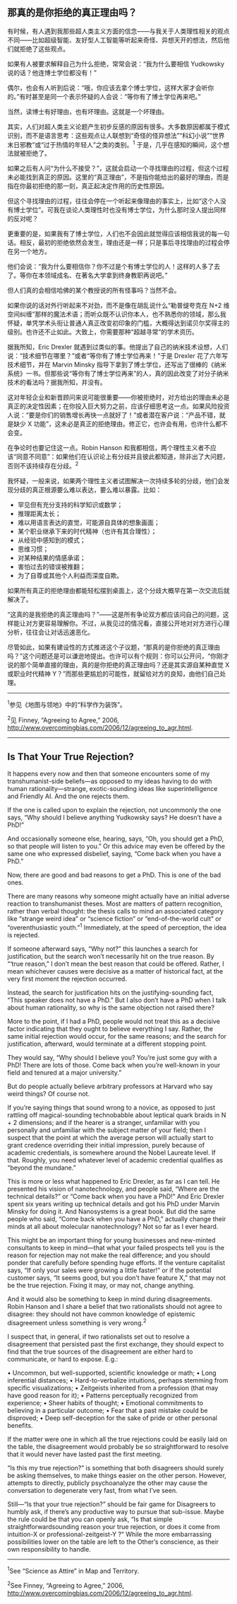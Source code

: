 ## 那真的是你拒绝的真正理由吗？

有时候，有人遇到我那些超人类主义方面的信念——与我关于人类理性相关的观点不同——比如超级智能、友好型人工智能等听起来奇怪、异想天开的想法，然后他们就拒绝了这些观点。

如果有人被要求解释自己为什么拒绝，常常会说：“我为什么要相信 Yudkowsky 说的话？他连博士学位都没有！”

偶尔，也会有人听到后说：“哦，你应该去拿个博士学位，这样大家才会听你的。”有时甚至是同一个表示怀疑的人会说：“等你有了博士学位再来吧。”

当然，读博士有好理由，也有坏理由。这就是一个坏理由。

其实，人们对超人类主义论题产生初步反感的原因有很多。大多数原因都属于模式识别，而不是语言思考：这些观点让人联想到“奇怪的怪异想法”“科幻小说”“世界末日邪教”或“过于热情的年轻人”之类的类别。<sup>1</sup> 于是，几乎在感知的瞬间，这个想法就被拒绝了。

如果之后有人问“为什么不接受？”，这就会启动一个寻找理由的过程，但这个过程未必能找到真正的原因。这里的“真正理由”，不是指你能给出的最好的理由，而是指在你最初拒绝的那一刻，真正起决定作用的历史性原因。

但这个寻找理由的过程，往往会停在一个听起来像理由的事实上，比如“这个人没有博士学位”。可我在谈论人类理性时也没有博士学位，为什么那时没人提出同样的反对呢？

更重要的是，如果我有了博士学位，人们也不会因此就觉得应该相信我说的每一句话。相反，最初的拒绝依然会发生，理由还是一样；只是事后寻找理由的过程会停在另一个地方。

他们会说：“我为什么要相信你？你不过是个有博士学位的人！这样的人多了去了。等你在本领域成名、在著名大学拿到终身教职再说吧。”

但人们真的会相信哈佛的某个教授说的所有怪事吗？当然不会。

如果你说的话对外行听起来不对劲，而不是像在胡乱说什么“勒普缇夸克在 N+2 维空间纠缠”那样的魔法术语；而听众既不认识你本人，也不熟悉你的领域，那么我怀疑，单凭学术头衔让普通人真正改变初印象的门槛，大概得达到诺贝尔奖得主的级别。也许还不止如此。大致上，你需要那种“超越寻常”的学术资历。

据我所知，Eric Drexler 就遇到过类似的事。他提出了自己的纳米技术设想，人们说：“技术细节在哪里？”或者“等你有了博士学位再来！”于是 Drexler 花了六年写技术细节，并在 Marvin Minsky 指导下拿到了博士学位，还写出了很棒的《纳米系统》一书。但那些说“等你有了博士学位再来”的人，真的因此改变了对分子纳米技术的看法吗？据我所知，并没有。

这对年轻企业和新晋顾问来说可能很重要——你被拒绝时，对方给出的理由未必是真正的决定性因素；在你投入巨大努力之前，应该仔细思考这一点。如果风险投资人说：“要是你们的销售增长再快一点就好了！”或者潜在客户说：“产品不错，就是缺少 X 功能”，这未必是真正的拒绝理由。修正它，也许会有用，也许什么都不会变。

在争论时也要记住这一点。Robin Hanson 和我都相信，两个理性主义者不应该“同意不同意”：如果他们在认识论上有分歧并且彼此都知道，除非出了大问题，否则不该持续存在分歧。<sup>2</sup>

我怀疑，一般来说，如果两个理性主义者试图解决一次持续多轮的分歧，他们会发现分歧的真正根源要么难以表达，要么难以暴露。比如：

- 罕见但有充分支持的科学知识或数学；
- 推理距离太长；
- 难以用语言表达的直觉，可能源自具体的想象画面；
- 某个职业继承下来的时代精神（也许有其合理性）；
- 从经验中感知到的模式；
- 思维习惯；
- 对某种结果的情感承诺；
- 害怕过去的错误被推翻；
- 为了自尊或其他个人利益而深度自欺。

如果所有真正的拒绝理由都能轻松摆到桌面上，这个分歧大概早在第一次交流后就解决了。

“这真的是我拒绝的真正理由吗？”——这是所有争论双方都应该问自己的问题，这样能让对方更容易理解你。不过，从我见过的情况看，直接公开地对对方进行心理分析，往往会让对话迅速恶化。

尽管如此，如果有建设性的方式推进这个子议题，“那真的是你拒绝的真正理由吗？”这个问题还是可以谦逊地提出。也许可以有个规则：你可以公开问，“你刚才说的那个简单直接的理由，真的是你拒绝的真正理由吗？还是其实源自某种直觉 X 或职业时代精神 Y？”而那些更尴尬的可能性，就留给对方的良知，由他们自己处理。

---

<sup>1</sup>参见《地图与领地》中的“科学作为装饰”。

<sup>2</sup>见 Finney, “Agreeing to Agree,” 2006, http://www.overcomingbias.com/2006/12/agreeing_to_agr.html.

---

## Is That Your True Rejection?

It happens every now and then that someone encounters some of my transhumanist-side beliefs—as opposed to my ideas having to do with human rationality—strange, exotic-sounding ideas like superintelligence and Friendly AI. And the one rejects them.

If the one is called upon to explain the rejection, not uncommonly the one says, “Why should I believe anything Yudkowsky says? He doesn’t have a PhD!”

And occasionally someone else, hearing, says, “Oh, you should get a PhD, so that people will listen to you.” Or this advice may even be offered by the same one who expressed disbelief, saying, “Come back when you have a PhD.”

Now, there are good and bad reasons to get a PhD. This is one of the bad ones.

There are many reasons why someone might actually have an initial adverse reaction to transhumanist theses. Most are matters of pattern recognition, rather than verbal thought: the thesis calls to mind an associated category like “strange weird idea” or “science fiction” or “end-of-the-world cult” or “overenthusiastic youth.”<sup>1</sup> Immediately, at the speed of perception, the idea is rejected.

If someone afterward says, “Why not?” this launches a search for justification, but the search won’t necessarily hit on the true reason. By “‘true reason,” I don’t mean the best reason that could be offered. Rather, I mean whichever causes were decisive as a matter of historical fact, at the very first moment the rejection occurred.

Instead, the search for justification hits on the justifying-sounding fact, “This speaker does not have a PhD.” But I also don’t have a PhD when I talk about human rationality, so why is the same objection not raised there?

More to the point, if I had a PhD, people would not treat this as a decisive factor indicating that they ought to believe everything I say. Rather, the same initial rejection would occur, for the same reasons; and the search for justification, afterward, would terminate at a different stopping point.

They would say, “Why should I believe you? You’re just some guy with a PhD! There are lots of those. Come back when you’re well-known in your field and tenured at a major university.”

But do people actually believe arbitrary professors at Harvard who say weird things? Of course not.

If you’re saying things that sound wrong to a novice, as opposed to just rattling off magical-sounding technobabble about leptical quark braids in N + 2 dimensions; and if the hearer is a stranger, unfamiliar with you personally and unfamiliar with the subject matter of your field; then I suspect that the point at which the average person will actually start to grant credence overriding their initial impression, purely because of academic credentials, is somewhere around the Nobel Laureate level. If that. Roughly, you need whatever level of academic credential qualifies as “beyond the mundane.”

This is more or less what happened to Eric Drexler, as far as I can tell. He presented his vision of nanotechnology, and people said, “Where are the technical details?” or “Come back when you have a PhD!” And Eric Drexler spent six years writing up technical details and got his PhD under Marvin Minsky for doing it. And Nanosystems is a great book. But did the same people who said, “Come back when you have a PhD,” actually change their minds at all about molecular nanotechnology? Not so far as I ever heard.

This might be an important thing for young businesses and new-minted consultants to keep in mind—that what your failed prospects tell you is the reason for rejection may not make the real difference; and you should ponder that carefully before spending huge efforts. If the venture capitalist says, “If only your sales were growing a little faster!” or if the potential customer says, “It seems good, but you don’t have feature X,” that may not be the true rejection. Fixing it may, or may not, change anything.

And it would also be something to keep in mind during disagreements. Robin Hanson and I share a belief that two rationalists should not agree to disagree: they should not have common knowledge of epistemic disagreement unless something is very wrong.<sup>2</sup>

I suspect that, in general, if two rationalists set out to resolve a disagreement that persisted past the first exchange, they should expect to find that the true sources of the disagreement are either hard to communicate, or hard to expose. E.g.:

• Uncommon, but well-supported, scientific knowledge or math;
• Long inferential distances;
• Hard-to-verbalize intuitions, perhaps stemming from specific visualizations;
• Zeitgeists inherited from a profession (that may have good reason for it);
• Patterns perceptually recognized from experience;
• Sheer habits of thought;
• Emotional commitments to believing in a particular outcome;
• Fear that a past mistake could be disproved;
• Deep self-deception for the sake of pride or other personal benefits.

If the matter were one in which all the true rejections could be easily laid on the table, the disagreement would probably be so straightforward to resolve that it would never have lasted past the first meeting.

“Is this my true rejection?” is something that both disagreers should surely be asking themselves, to make things easier on the other person. However, attempts to directly, publicly psychoanalyze the other may cause the conversation to degenerate very fast, from what I’ve seen.

Still—“Is that your true rejection?” should be fair game for Disagreers to humbly ask, if there’s any productive way to pursue that sub-issue. Maybe the rule could be that you can openly ask, “Is that simple straightforwardsounding reason your true rejection, or does it come from intuition-X or professional-zeitgeist-Y ?” While the more embarrassing possibilities lower on the table are left to the Other’s conscience, as their own responsibility to handle.

---

<sup>1</sup>See “Science as Attire” in Map and Territory.

<sup>2</sup>See Finney, “Agreeing to Agree,” 2006, http://www.overcomingbias.com/2006/12/agreeing_to_agr.html.